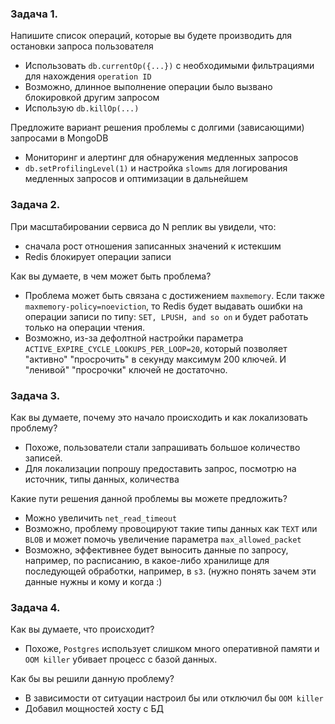 ### Задача 1.
Напишите список операций, которые вы будете производить для остановки запроса пользователя
- Использовать `db.currentOp({...})` с необходимыми фильтрациями для нахождения `operation ID`
- Возможно, длинное выполнение операции было вызвано блокировкой другим запросом
- Использую `db.killOp(...)`

Предложите вариант решения проблемы с долгими (зависающими) запросами в MongoDB
- Мониторинг и алертинг для обнаружения медленных запросов
- `db.setProfilingLevel(1)` и настройка `slowms` для логирования медленных запросов и оптимизации в дальнейшем

### Задача 2.
При масштабировании сервиса до N реплик вы увидели, что:
- сначала рост отношения записанных значений к истекшим
- Redis блокирует операции записи

Как вы думаете, в чем может быть проблема?
- Проблема может быть связана с достижением `maxmemory`. Если также `maxmemory-policy=noeviction`, то Redis будет 
  выдавать ошибки на операции записи по типу: `SET, LPUSH, and so on` и будет работать только на операции чтения.
- Возможно, из-за дефолтной настройки параметра `ACTIVE_EXPIRE_CYCLE_LOOKUPS_PER_LOOP=20`, который позволяет "активно" 
  "просрочить" в секунду максимум 200 ключей. И "ленивой" "просрочки" ключей не достаточно.

### Задача 3.
Как вы думаете, почему это начало происходить и как локализовать проблему?
- Похоже, пользователи стали запрашивать большое количество записей.
- Для локализации попрошу предоставить запрос, посмотрю на источник, типы данных, количества

Какие пути решения данной проблемы вы можете предложить?
- Можно увеличить `net_read_timeout`
- Возможно, проблему провоцируют такие типы данных как `TEXT` или `BLOB` и может помочь увеличение параметра `max_allowed_packet`
- Возможно, эффективнее будет выносить данные по запросу, например, по расписанию, в какое-либо хранилище для 
  последующей обработки, например, в `s3`. (нужно понять зачем эти данные нужны и кому и когда :)

### Задача 4.
Как вы думаете, что происходит?
- Похоже, `Postgres` использует слишком много оперативной памяти и `OOM killer` убивает процесс с базой данных.

Как бы вы решили данную проблему?
- В зависимости от ситуации настроил бы или отключил бы `OOM killer`
- Добавил мощностей хосту с БД
